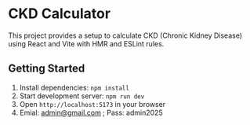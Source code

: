 # CKD Calculator

This project provides a setup to calculate CKD (Chronic Kidney Disease) using React and Vite with HMR and ESLint rules.

## Getting Started

1. Install dependencies: `npm install`
2. Start development server: `npm run dev`
3. Open `http://localhost:5173` in your browser
4. Emial: admin@gmail.com ; Pass:  admin2025
